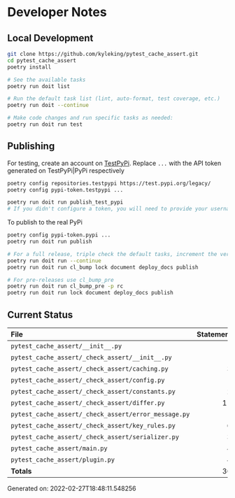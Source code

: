 # Developer Notes

## Local Development

```sh
git clone https://github.com/kyleking/pytest_cache_assert.git
cd pytest_cache_assert
poetry install

# See the available tasks
poetry run doit list

# Run the default task list (lint, auto-format, test coverage, etc.)
poetry run doit --continue

# Make code changes and run specific tasks as needed:
poetry run doit run test
```

## Publishing

For testing, create an account on [TestPyPi](https://test.pypi.org/legacy/). Replace `...` with the API token generated on TestPyPi|PyPi respectively

```sh
poetry config repositories.testpypi https://test.pypi.org/legacy/
poetry config pypi-token.testpypi ...

poetry run doit run publish_test_pypi
# If you didn't configure a token, you will need to provide your username and password to publish
```

To publish to the real PyPi

```sh
poetry config pypi-token.pypi ...
poetry run doit run publish

# For a full release, triple check the default tasks, increment the version, rebuild documentation (twice), and publish!
poetry run doit run --continue
poetry run doit run cl_bump lock document deploy_docs publish

# For pre-releases use cl_bump_pre
poetry run doit run cl_bump_pre -p rc
poetry run doit run lock document deploy_docs publish
```

## Current Status

<!-- {cts} COVERAGE -->
| File                                                 |   Statements |   Missing |   Excluded | Coverage   |
|:-----------------------------------------------------|-------------:|----------:|-----------:|:-----------|
| `pytest_cache_assert/__init__.py`                    |            4 |         0 |          0 | 100.0%     |
| `pytest_cache_assert/_check_assert/__init__.py`      |            0 |         0 |          0 | 100.0%     |
| `pytest_cache_assert/_check_assert/caching.py`       |           31 |         0 |          0 | 100.0%     |
| `pytest_cache_assert/_check_assert/config.py`        |            6 |         0 |          0 | 100.0%     |
| `pytest_cache_assert/_check_assert/constants.py`     |           22 |         1 |          0 | 95.5%      |
| `pytest_cache_assert/_check_assert/differ.py`        |          114 |        10 |          0 | 91.2%      |
| `pytest_cache_assert/_check_assert/error_message.py` |           10 |         0 |          0 | 100.0%     |
| `pytest_cache_assert/_check_assert/key_rules.py`     |           61 |         3 |          0 | 95.1%      |
| `pytest_cache_assert/_check_assert/serializer.py`    |           32 |         2 |          0 | 93.8%      |
| `pytest_cache_assert/main.py`                        |           41 |         7 |          0 | 82.9%      |
| `pytest_cache_assert/plugin.py`                      |           44 |         2 |          0 | 95.5%      |
| **Totals**                                           |          365 |        25 |          0 | 93.2%      |

Generated on: 2022-02-27T18:48:11.548256
<!-- {cte} -->
